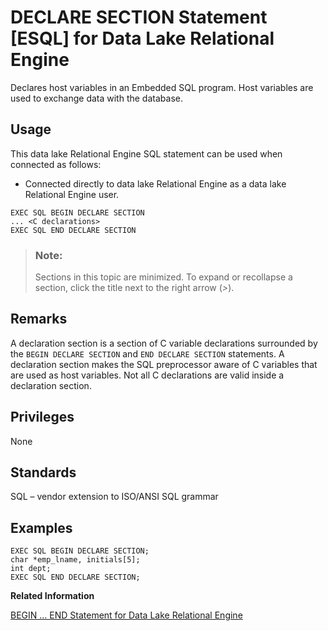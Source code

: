 <!-- loioa61a625184f210158217db2a1d29573b -->

# DECLARE SECTION Statement \[ESQL\] for Data Lake Relational Engine

Declares host variables in an Embedded SQL program. Host variables are used to exchange data with the database.



<a name="loioa61a625184f210158217db2a1d29573b__section_b5t_jyr_znb"/>

## Usage

This data lake Relational Engine SQL statement can be used when connected as follows:

-   Connected directly to data lake Relational Engine as a data lake Relational Engine user.



```
EXEC SQL BEGIN DECLARE SECTION
... <C declarations>
EXEC SQL END DECLARE SECTION
```



> ### Note:  
> Sections in this topic are minimized. To expand or recollapse a section, click the title next to the right arrow \(*\>*\).



<a name="loioa61a625184f210158217db2a1d29573b__IQ_Usage"/>

## Remarks

A declaration section is a section of C variable declarations surrounded by the `BEGIN DECLARE SECTION` and `END DECLARE SECTION` statements. A declaration section makes the SQL preprocessor aware of C variables that are used as host variables. Not all C declarations are valid inside a declaration section.



<a name="loioa61a625184f210158217db2a1d29573b__IQ_Permissions"/>

## Privileges

None



<a name="loioa61a625184f210158217db2a1d29573b__IQ_Standards"/>

## Standards

SQL – vendor extension to ISO/ANSI SQL grammar



<a name="loioa61a625184f210158217db2a1d29573b__IQ_Examples"/>

## Examples

```
EXEC SQL BEGIN DECLARE SECTION;
char *emp_lname, initials[5];
int dept;
EXEC SQL END DECLARE SECTION;
```

**Related Information**  


[BEGIN … END Statement for Data Lake Relational Engine](begin-end-statement-for-data-lake-relational-engine-a6142de.md "Groups SQL statements together.")

